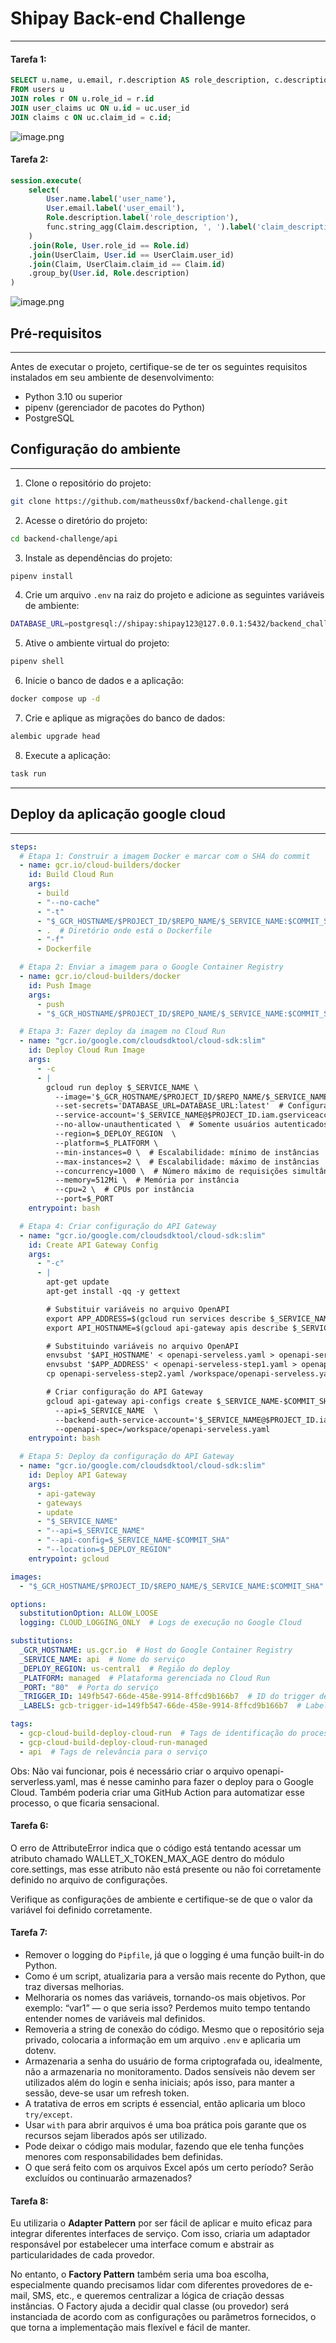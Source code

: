 # Shipay Back-end Challenge
---

#### Tarefa 1: 
```sql
SELECT u.name, u.email, r.description AS role_description, c.description AS claim_description
FROM users u
JOIN roles r ON u.role_id = r.id
JOIN user_claims uc ON u.id = uc.user_id
JOIN claims c ON uc.claim_id = c.id;
```
![image.png](image1.png)

#### Tarefa 2: 

```sql
session.execute(
    select(
        User.name.label('user_name'),
        User.email.label('user_email'),
        Role.description.label('role_description'),
        func.string_agg(Claim.description, ', ').label('claim_descriptions'),
    )
    .join(Role, User.role_id == Role.id)
    .join(UserClaim, User.id == UserClaim.user_id)
    .join(Claim, UserClaim.claim_id == Claim.id)
    .group_by(User.id, Role.description)
)
```

![image.png](image.png)

## Pré-requisitos
---
Antes de executar o projeto, certifique-se de ter os seguintes requisitos instalados em seu ambiente de desenvolvimento:

- Python 3.10 ou superior
- pipenv (gerenciador de pacotes do Python)
- PostgreSQL

## Configuração do ambiente
---
1. Clone o repositório do projeto:
```bash
git clone https://github.com/matheuss0xf/backend-challenge.git
```

2. Acesse o diretório do projeto:
```bash
cd backend-challenge/api
```

3. Instale as dependências do projeto:
```bash
pipenv install
```

4. Crie um arquivo `.env` na raiz do projeto e adicione as seguintes variáveis de ambiente:
```bash
DATABASE_URL=postgresql://shipay:shipay123@127.0.0.1:5432/backend_challenge
```

5. Ative o ambiente virtual do projeto:
```bash
pipenv shell
```

6. Inicie o banco de dados e a aplicação:
```bash
docker compose up -d
```

7. Crie e aplique as migrações do banco de dados:
```bash
alembic upgrade head
```

8. Execute a aplicação:
```bash
task run
```

--- 

## Deploy da aplicação google cloud
---

```yaml
steps:
  # Etapa 1: Construir a imagem Docker e marcar com o SHA do commit
  - name: gcr.io/cloud-builders/docker
    id: Build Cloud Run
    args:
      - build
      - "--no-cache"
      - "-t"
      - "$_GCR_HOSTNAME/$PROJECT_ID/$REPO_NAME/$_SERVICE_NAME:$COMMIT_SHA"  # Imagem com tag do commit
      - .  # Diretório onde está o Dockerfile
      - "-f"
      - Dockerfile

  # Etapa 2: Enviar a imagem para o Google Container Registry
  - name: gcr.io/cloud-builders/docker
    id: Push Image
    args:
      - push
      - "$_GCR_HOSTNAME/$PROJECT_ID/$REPO_NAME/$_SERVICE_NAME:$COMMIT_SHA"

  # Etapa 3: Fazer deploy da imagem no Cloud Run
  - name: "gcr.io/google.com/cloudsdktool/cloud-sdk:slim"
    id: Deploy Cloud Run Image
    args:
      - -c
      - |
        gcloud run deploy $_SERVICE_NAME \
          --image='$_GCR_HOSTNAME/$PROJECT_ID/$REPO_NAME/$_SERVICE_NAME:$COMMIT_SHA' \
          --set-secrets='DATABASE_URL=DATABASE_URL:latest'  # Configuração de variáveis secretas
          --service-account='$_SERVICE_NAME@$PROJECT_ID.iam.gserviceaccount.com' \
          --no-allow-unauthenticated \  # Somente usuários autenticados podem acessar
          --region=$_DEPLOY_REGION  \
          --platform=$_PLATFORM \
          --min-instances=0 \  # Escalabilidade: mínimo de instâncias
          --max-instances=2 \  # Escalabilidade: máximo de instâncias
          --concurrency=1000 \  # Número máximo de requisições simultâneas por instância
          --memory=512Mi \  # Memória por instância
          --cpu=2 \  # CPUs por instância
          --port=$_PORT
    entrypoint: bash

  # Etapa 4: Criar configuração do API Gateway
  - name: "gcr.io/google.com/cloudsdktool/cloud-sdk:slim"
    id: Create API Gateway Config
    args:
      - "-c"
      - |
        apt-get update
        apt-get install -qq -y gettext

        # Substituir variáveis no arquivo OpenAPI
        export APP_ADDRESS=$(gcloud run services describe $_SERVICE_NAME    --region $_DEPLOY_REGION --format 'value(status.url)')
        export API_HOSTNAME=$(gcloud api-gateway apis describe $_SERVICE_NAME --format 'value(managedService)')

        # Substituindo variáveis no arquivo OpenAPI
        envsubst '$API_HOSTNAME' < openapi-serveless.yaml > openapi-serveless-step1.yaml
        envsubst '$APP_ADDRESS' < openapi-serveless-step1.yaml > openapi-serveless-step2.yaml
        cp openapi-serveless-step2.yaml /workspace/openapi-serveless.yaml

        # Criar configuração do API Gateway
        gcloud api-gateway api-configs create $_SERVICE_NAME-$COMMIT_SHA  \
          --api=$_SERVICE_NAME  \
          --backend-auth-service-account='$_SERVICE_NAME@$PROJECT_ID.iam.gserviceaccount.com' \
          --openapi-spec=/workspace/openapi-serveless.yaml
    entrypoint: bash

  # Etapa 5: Deploy da configuração do API Gateway
  - name: "gcr.io/google.com/cloudsdktool/cloud-sdk:slim"
    id: Deploy API Gateway
    args:
      - api-gateway
      - gateways
      - update
      - "$_SERVICE_NAME"
      - "--api=$_SERVICE_NAME"
      - "--api-config=$_SERVICE_NAME-$COMMIT_SHA"
      - "--location=$_DEPLOY_REGION"
    entrypoint: gcloud

images:
  - "$_GCR_HOSTNAME/$PROJECT_ID/$REPO_NAME/$_SERVICE_NAME:$COMMIT_SHA"  # Definição da imagem a ser enviada

options:
  substitutionOption: ALLOW_LOOSE
  logging: CLOUD_LOGGING_ONLY  # Logs de execução no Google Cloud

substitutions:
  _GCR_HOSTNAME: us.gcr.io  # Host do Google Container Registry
  _SERVICE_NAME: api  # Nome do serviço
  _DEPLOY_REGION: us-central1  # Região do deploy
  _PLATFORM: managed  # Plataforma gerenciada no Cloud Run
  _PORT: "80"  # Porta do serviço
  _TRIGGER_ID: 149fb547-66de-458e-9914-8ffcd9b166b7  # ID do trigger de CI/CD
  _LABELS: gcb-trigger-id=149fb547-66de-458e-9914-8ffcd9b166b7  # Labels para controle

tags:
  - gcp-cloud-build-deploy-cloud-run  # Tags de identificação do processo
  - gcp-cloud-build-deploy-cloud-run-managed
  - api  # Tags de relevância para o serviço

```
Obs: Não vai funcionar, pois é necessário criar o arquivo openapi-serverless.yaml, mas é nesse caminho para fazer o deploy para o Google Cloud. Também poderia criar uma GitHub Action para automatizar esse processo, o que ficaria sensacional.

#### Tarefa 6:

O erro de AttributeError indica que o código está tentando acessar um atributo chamado WALLET_X_TOKEN_MAX_AGE dentro do módulo core.settings, mas esse atributo não está presente ou não foi corretamente definido no arquivo de configurações.

Verifique as configurações de ambiente e certifique-se de que o valor da variável foi definido corretamente.

#### Tarefa 7:

- Remover o logging do `Pipfile`, já que o logging é uma função built-in do Python.
- Como é um script, atualizaria para a versão mais recente do Python, que traz diversas melhorias.
- Melhoraria os nomes das variáveis, tornando-os mais objetivos. Por exemplo: “var1” — o que seria isso? Perdemos muito tempo tentando entender nomes de variáveis mal definidos.
- Removeria a string de conexão do código. Mesmo que o repositório seja privado, colocaria a informação em um arquivo `.env` e aplicaria um dotenv.
- Armazenaria a senha do usuário de forma criptografada ou, idealmente, não a armazenaria no monitoramento. Dados sensíveis não devem ser utilizados além do login e senha iniciais; após isso, para manter a sessão, deve-se usar um refresh token.
- A tratativa de erros em scripts é essencial, então aplicaria um bloco `try/except`.
- Usar `with` para abrir arquivos é uma boa prática pois garante que os recursos sejam liberados após ser utilizado.
- Pode deixar o código mais modular, fazendo que ele tenha funções menores com responsabilidades bem definidas.
- O que será feito com os arquivos Excel após um certo período? Serão excluídos ou continuarão armazenados?

#### Tarefa 8:

Eu utilizaria o **Adapter Pattern** por ser fácil de aplicar e muito eficaz para integrar diferentes interfaces de serviço. Com isso, criaria um adaptador responsável por estabelecer uma interface comum e abstrair as particularidades de cada provedor.

No entanto, o **Factory Pattern** também seria uma boa escolha, especialmente quando precisamos lidar com diferentes provedores de e-mail, SMS, etc., e queremos centralizar a lógica de criação dessas instâncias. O Factory ajuda a decidir qual classe (ou provedor) será instanciada de acordo com as configurações ou parâmetros fornecidos, o que torna a implementação mais flexível e fácil de manter.